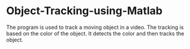 # Object-Tracking-using-Matlab
The program is used to track a moving object in a video.
The tracking is based on the color of the object.
It detects the color and then tracks the object.
